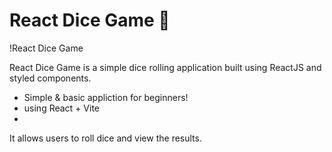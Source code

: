 #  React Dice Game 🎲

!React Dice Game

React Dice Game is a simple dice rolling application built using ReactJS and styled components.
- Simple & basic appliction for beginners!
-  using React + Vite
- 

It allows users to roll dice and view the results.
